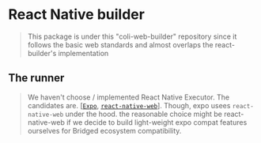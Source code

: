 # React Native builder

> This package is under this "coli-web-builder" repository since it follows the basic web standards and almost overlaps the react-builder's implementation

## The runner

> We haven't choose / implemented React Native Executor. The candidates are. [[`Expo`](https://github.com/expo/expo), [`react-native-web`](https://github.com/necolas/react-native-web)]. Though, expo usees `react-native-web` under the hood. the reasonable choice might be react-native-web if we decide to build light-weight expo compat features ourselves for Bridged ecosystem compatibility.
